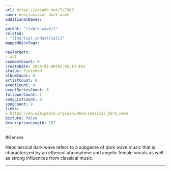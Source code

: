 ```yaml
---
url: https://vocadb.net/T/7383
name: neoclassical dark wave
additionalNames: 
- 
parent: "[[dark-wave]]"
related:
- "[[martial-industrial]]"
mappedNicoTags:

newTargets:
- all
commentCount: 0
createDate: 2020-01-08T03:03:14.493
status: Finished
albumCount: 0
artistCount: 0
eventCount: 0
eventSeriesCount: 0
followerCount: 1
songListCount: 0
songCount: 9
links: 
- https://en.wikipedia.org/wiki/Neoclassical_dark_wave
picture: false
descriptionLength: 187
---
```


#Genres

Neoclassical dark wave refers to a subgenre of dark wave music that is characterized by an ethereal atmosphere and angelic female vocals as well as strong influences from classical music.

---

